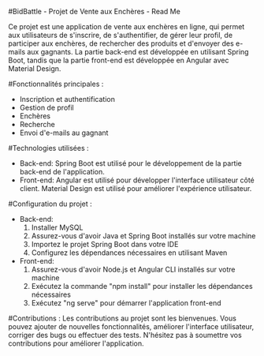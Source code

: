 #BidBattle - Projet de Vente aux Enchères - Read Me

Ce projet est une application de vente aux enchères en ligne, qui permet aux utilisateurs de s'inscrire, 
de s'authentifier, de gérer leur profil, de participer aux enchères, de rechercher des produits 
et d'envoyer des e-mails aux gagnants. La partie back-end est développée en utilisant Spring Boot, 
tandis que la partie front-end est développée en Angular avec Material Design.


#Fonctionnalités principales :
- Inscription et authentification
- Gestion de profil
- Enchères
- Recherche
- Envoi d'e-mails au gagnant


#Technologies utilisées :
- Back-end: 
	Spring Boot est utilisé pour le développement de la partie back-end de l'application.
- Front-end: 
	Angular est utilisé pour développer l'interface utilisateur côté client.
	Material Design est utilisé pour améliorer l'expérience utilisateur.


#Configuration du projet :
- Back-end: 
	1. Installer MySQL
	2. Assurez-vous d'avoir Java et Spring Boot installés sur votre machine 
	3. Importez le projet Spring Boot dans votre IDE 
	4. Configurez les dépendances nécessaires en utilisant Maven 
- Front-end: 
	1. Assurez-vous d'avoir Node.js et Angular CLI installés sur votre machine 
	2. Exécutez la commande "npm install" pour installer les dépendances nécessaires 
	3. Exécutez "ng serve" pour démarrer l'application front-end


#Contributions :
Les contributions au projet sont les bienvenues. Vous pouvez ajouter de nouvelles fonctionnalités, 
améliorer l'interface utilisateur, corriger des bugs ou effectuer des tests. 
N'hésitez pas à soumettre vos contributions pour améliorer l'application.
